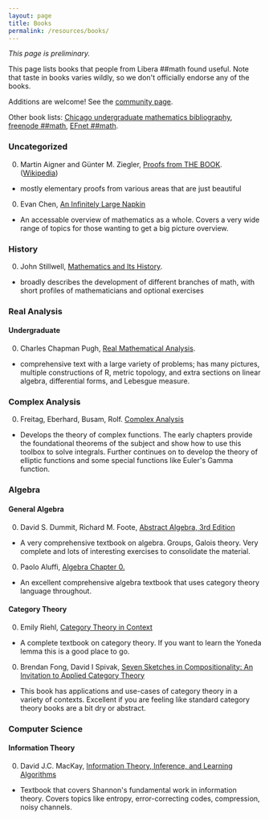 ```yaml
---
layout: page
title: Books
permalink: /resources/books/
---
```


*This page is preliminary.*

This page lists books that people from Libera ##math found useful.
Note that taste in books varies wildly, so we don't officially endorse any of the books.

Additions are welcome! See the [community page](/community/#contributing).

Other book lists: [Chicago undergraduate mathematics bibliography](https://www.ocf.berkeley.edu/~abhishek/chicmath.htm), [freenode ##math](https://freenode-math.fandom.com/wiki/Book_List), [EFnet ##math](https://www.efnet-math.org/w/Book_Recommendations).

### Uncategorized
0. Martin Aigner and Günter M. Ziegler, [Proofs from THE BOOK](https://www.springer.com/gp/book/9783642008566). ([Wikipedia](https://en.wikipedia.org/wiki/Proofs_from_THE_BOOK))
  - mostly elementary proofs from various areas that are just beautiful
0. Evan Chen, [An Infinitely Large Napkin](https://web.evanchen.cc/napkin.html)
  - An accessable overview of mathematics as a whole. Covers a very wide range of topics for those wanting to get a big picture overview.

### History
0. John Stillwell, [Mathematics and Its History](https://www.springer.com/gp/book/9781441960528).
  - broadly describes the development of different branches of math, with short profiles of mathematicians and optional exercises

### Real Analysis
#### Undergraduate
0. Charles Chapman Pugh, [Real Mathematical Analysis](https://www.springer.com/gp/book/9783319177700).
  - comprehensive text with a large variety of problems; has many pictures, multiple constructions of R, metric topology, and extra sections on linear algebra, differential forms, and Lebesgue measure.

### Complex Analysis
0. Freitag, Eberhard, Busam, Rolf. [Complex Analysis](https://www.springer.com/gp/book/9783540939825)
  - Develops the theory of complex functions. The early chapters provide the foundational theorems of the subject and show how to use this toolbox to solve integrals. Further continues on to develop the theory of elliptic functions and some special functions like Euler's Gamma function.

### Algebra

#### General Algebra

0. David S. Dummit, Richard M. Foote, [Abstract Algebra, 3rd Edition](https://www.wiley.com/en-gb/Abstract+Algebra%2C+3rd+Edition-p-9780471433347)
 - A very comprehensive textbook on algebra. Groups, Galois theory. Very complete and lots of interesting exercises to consolidate the material.
0. Paolo Aluffi, [Algebra Chapter 0.](https://bookstore.ams.org/gsm-104)
 - An excellent comprehensive algebra textbook that uses category theory language throughout.

#### Category Theory

0. Emily Riehl, [Category Theory in Context](https://math.jhu.edu/~eriehl/context.pdf)
 - A complete textbook on category theory. If you want to learn the Yoneda lemma this is a good place to go.
0. Brendan Fong, David I Spivak, [Seven Sketches in Compositionality: An Invitation to Applied Category Theory](https://arxiv.org/abs/1803.05316)
 - This book has applications and use-cases of category theory in a variety of contexts. Excellent if you are feeling like standard category theory books are a bit dry or abstract.

### Computer Science

#### Information Theory

0. David J.C. MacKay, [Information Theory, Inference, and Learning Algorithms](http://inference.org.uk/itprnn/book.pdf)
  - Textbook that covers Shannon's fundamental work in information theory. Covers topics like entropy, error-correcting codes, compression, noisy channels.
